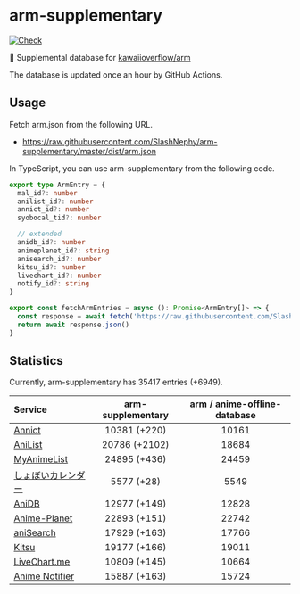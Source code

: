 # arm-supplementary

[![Check](https://github.com/SlashNephy/arm-supplementary/actions/workflows/check-node.yml/badge.svg)](https://github.com/SlashNephy/arm-supplementary/actions/workflows/check-node.yml)

💊 Supplemental database for [kawaiioverflow/arm](https://github.com/kawaiioverflow/arm)

The database is updated once an hour by GitHub Actions.

## Usage

Fetch arm.json from the following URL.

- https://raw.githubusercontent.com/SlashNephy/arm-supplementary/master/dist/arm.json

In TypeScript, you can use arm-supplementary from the following code.

```TypeScript
export type ArmEntry = {
  mal_id?: number
  anilist_id?: number
  annict_id?: number
  syobocal_tid?: number

  // extended
  anidb_id?: number
  animeplanet_id?: string
  anisearch_id?: number
  kitsu_id?: number
  livechart_id?: number
  notify_id?: string
}

export const fetchArmEntries = async (): Promise<ArmEntry[]> => {
  const response = await fetch('https://raw.githubusercontent.com/SlashNephy/arm-supplementary/master/dist/arm.json')
  return await response.json()
}
```

## Statistics

Currently, arm-supplementary has 35417 entries (+6949).

| Service                                     | arm-supplementary | arm / anime-offline-database |
| :------------------------------------------ | :---------------: | :--------------------------: |
| [Annict](https://annict.com)                |   10381 (+220)    |            10161             |
| [AniList](https://anilist.co)               |   20786 (+2102)   |            18684             |
| [MyAnimeList](https://myanimelist.net)      |   24895 (+436)    |            24459             |
| [しょぼいカレンダー](https://cal.syoboi.jp) |    5577 (+28)     |             5549             |
| [AniDB](https://anidb.net)                  |   12977 (+149)    |            12828             |
| [Anime-Planet](https://anime-planet.com)    |   22893 (+151)    |            22742             |
| [aniSearch](https://anisearch.com)          |   17929 (+163)    |            17766             |
| [Kitsu](https://kitsu.io)                   |   19177 (+166)    |            19011             |
| [LiveChart.me](https://livechart.me)        |   10809 (+145)    |            10664             |
| [Anime Notifier](https://notify.moe)        |   15887 (+163)    |            15724             |
